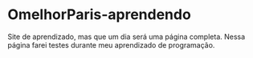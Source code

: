 # OmelhorParis-aprendendo
Site de aprendizado, mas que um dia será uma página completa. 
Nessa página farei testes durante meu aprendizado de programação.
